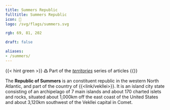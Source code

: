 ```yaml
---
title: Summers Republic
fulltitle: Summers Republic
icon: 🦀
logo: /svg/flags/summers.svg

rgb: 69, 81, 202

draft: false

aliases:
- /summers/
---
```

{{< hint green >}}
߷ Part of the *[territories](/territories/)* series of articles
{{</hint>}}

The **Republic of Summers** is an constituent republic in the western North Atlantic, and part of the country of {{<link/vekllei>}}. It is an island city state consisting of an archipelago of 7 main islands and about 170 charted islets and rocks, situated about 1,000km off the east coast of the United States and about 3,120km southwest of the Vekllei capital in Comet.